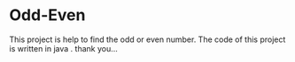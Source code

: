 # Odd-Even
This project is help to find the odd or even number.
The code of this project is written in java .
thank you...
